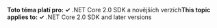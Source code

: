 <span data-ttu-id="1b924-101">**Toto téma platí pro: ✓** .NET Core 2.0 SDK a novějších verzích</span><span class="sxs-lookup"><span data-stu-id="1b924-101">**This topic applies to: ✓** .NET Core 2.0 SDK and later versions</span></span>